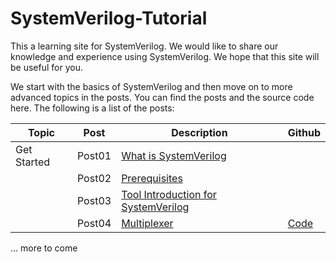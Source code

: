 # SystemVerilog-Tutorial
This a learning site for SystemVerilog. We would like to share our knowledge and experience using SystemVerilog. We hope that this site will be useful for you. 

We start with the basics of SystemVerilog and then move on to more advanced topics in the posts. You can find the posts and the source code here. The following is a list of the posts:

| Topic | Post | Description | Github |
| ----- | ---- | ----------- | ------ |
| Get Started | Post01 | [What is SystemVerilog](https://bitvector.dev/systemverilog-get-started-introduction/) |
|             | Post02 | [Prerequisites](https://bitvector.dev/systemverilog-get-started-prerequisite/) |
|             | Post03 | [Tool Introduction for SystemVerilog](https://bitvector.dev/systemverilog-get-started-installation/) |
|             | Post04 | [Multiplexer](https://bitvector.dev/systemverilog-get-started-mux/) | [Code](systemverilog-get-started/post04/mux/) |

... more to come
